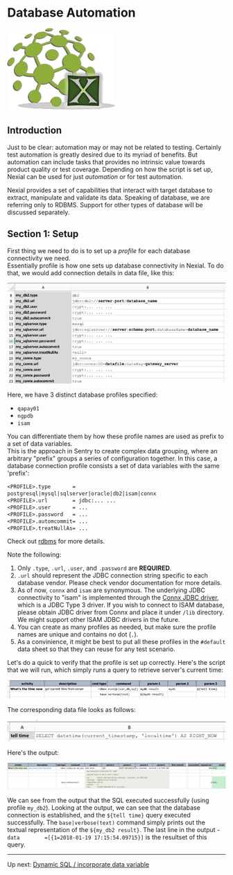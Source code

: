 # Database Automation

![logo](image/logo-x.png)

## Introduction
Just to be clear: automation may or may not be related to testing.  Certainly test automation is 
greatly desired due to its myriad of benefits.  But automation can include tasks that provides no 
intrinsic value towards product quality or test coverage.  Depending on how the script is set up, 
Nexial can be used for just _automation_ or for test automation.

Nexial provides a set of capabilities that interact with target database to extract, manipulate and 
validate its data.  Speaking of database, we are referring only to RDBMS.  Support for other types 
of database will be discussed separately.

## Section 1: Setup
First thing we need to do is to set up a _profile_ for each database connectivity we need.  
Essentially profile is how one sets up database connectivity in Nexial.  To do 
that, we would add connection details in data file, like this:

![database connectivity](image/db-setup.png)

Here, we have 3 distinct database profiles specified:
- `qapay01`
- `ngpdb`
- `isam`

You can differentiate them by how these profile names are used as prefix to a set of data variables.  
This is the approach in Sentry to create complex data grouping, where an arbitrary "prefix" groups
a series of configuration together.  In this case, a database connection profile consists a set of 
data variables with the same 'prefix':

```
<PROFILE>.type       = postgresql|mysql|sqlserver|oracle|db2|isam|connx
<PROFILE>.url        = jdbc:... ...
<PROFILE>.user       = ...
<PROFILE>.password   = ...
<PROFILE>.automcommit= ...
<PROFILE>.treatNullAs= ...
```

Check out [rdbms](https://confluence.ep.com/display/QA/rdbms) for more details.  

Note the following:
1. Only `.type`, `.url`, `.user`, and `.password` are **REQUIRED**.
1. `.url` should represent the JDBC connection string specific to each database vendor.  Please 
check vendor documentation for more details.
1. As of now, `connx` and `isam` are synonymous. The underlying JDBC connectivity to "isam" is 
implemented through the [Connx JDBC driver](https://www.connx.com/databases.php), which is a 
JDBC Type 3 driver. If you wish to connect to ISAM database, please obtain JDBC driver from Connx 
and place it under `/lib` directory.  We might support other ISAM JDBC drivers in the future.
1. You can create as many profiles as needed, but make sure the profile names are unique and 
contains no dot (`.`).
1. As a convinience, it might be best to put all these profiles in the `#default` data sheet so
that they can reuse for any test scenario.

Let's do a quick to verify that the profile is set up correctly.  Here's the script that we will
run, which simply runs a query to retrieve server's current time:

![Hello World](image/rdbms-01-HelloWorld.png)

The corresponding data file looks as follows:

![Hello World, data](image/rdbms-01-HelloWorld.data.png)

Here's the output:

![Hello World, output](image/rdbms-01-HelloWorld.output.png)

We can see from the output that the SQL executed successfully (using profile `my_db2`).  Looking at
the output, we can see that the database connection is established, and the `${tell time}` query
executed successfully.  The `base|verbose(text)` command simply prints out the textual representation
of the `${my_db2 result}`. The last line in the output - `data        =[{1=2018-01-19 17:15:54.09715}]` 
is the resultset of this query.

***

Up next: [Dynamic SQL / incorporate data variable](Database-Automation-dynamicsql.md)
